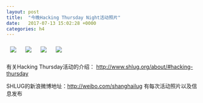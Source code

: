 ```yaml
---
layout: post
title:  "今晚Hacking Thursday Night活动照片"
date:   2017-07-13 15:02:28 +0000
categories: h4
---
```


[<img style='margin:10px;' src='/res2017/h713.h4/h713_2002_1700+08.1920p.jpg'>](/res2017/h713.h4/h713_2002_1700+08.JPG)
[<img style='margin:10px;' src='/res2017/h713.h4/h713_2002_5800+08.crop.1920p.jpg'>](/res2017/h713.h4/h713_2002_5800+08.crop.JPG)
[<img style='margin:10px;' src='/res2017/h713.h4/h713_2004_2600+08.1920p.jpg'>](/res2017/h713.h4/h713_2004_2600+08.JPG)
[<img style='margin:10px;' src='/res2017/h713.h4/h713_2139_1100+08.1920p.jpg'>](/res2017/h713.h4/h713_2139_1100+08.JPG)

有关Hacking Thursday活动的介绍：
http://www.shlug.org/about/#hacking-thursday

SHLUG的新浪微博地址：http://weibo.com/shanghailug 有每次活动照片以及信息发布


